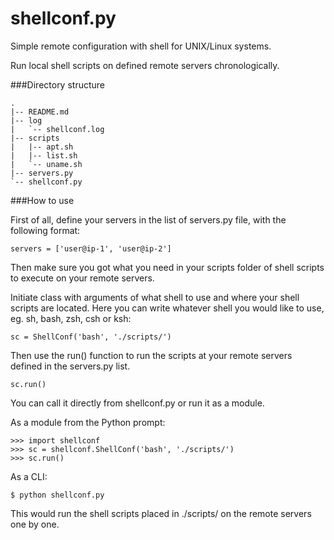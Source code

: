 shellconf.py
============

Simple remote configuration with shell for UNIX/Linux systems.

Run local shell scripts on defined remote servers chronologically.

###Directory structure
  
    .
    |-- README.md
    |-- log
    |   `-- shellconf.log
    |-- scripts
    |   |-- apt.sh
    |   |-- list.sh
    |   `-- uname.sh
    |-- servers.py
    `-- shellconf.py

###How to use

First of all, define your servers in the list of servers.py file, with the following format:

    servers = ['user@ip-1', 'user@ip-2']
  
Then make sure you got what you need in your scripts folder of shell scripts to execute on your remote servers.

Initiate class with arguments of what shell to use and where your shell scripts are located. Here you can write whatever shell you would like to use, eg. sh, bash, zsh, csh or ksh:

    sc = ShellConf('bash', './scripts/')
  
Then use the run() function to run the scripts at your remote servers defined in the servers.py list.

    sc.run()
  
You can call it directly from shellconf.py or run it as a module. 

As a module from the Python prompt:

    >>> import shellconf
    >>> sc = shellconf.ShellConf('bash', './scripts/')
    >>> sc.run()
  
As a CLI:
  
    $ python shellconf.py

This would run the shell scripts placed in ./scripts/ on the remote servers one by one.
